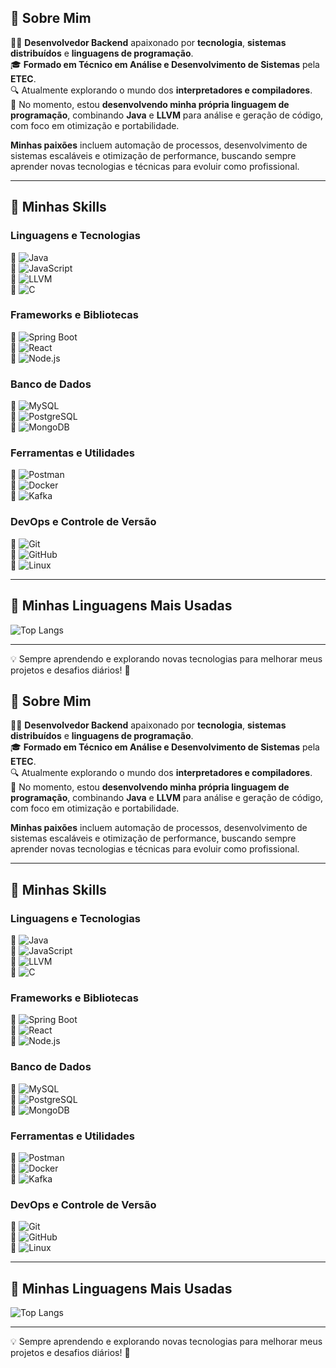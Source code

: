 ## 🌟 Sobre Mim

👨‍💻 **Desenvolvedor Backend** apaixonado por **tecnologia**, **sistemas distribuídos** e **linguagens de programação**.  
🎓 **Formado em Técnico em Análise e Desenvolvimento de Sistemas** pela **ETEC**.  
🔍 Atualmente explorando o mundo dos **interpretadores e compiladores**.  
🚀 No momento, estou **desenvolvendo minha própria linguagem de programação**, combinando **Java** e **LLVM** para análise e geração de código, com foco em otimização e portabilidade.  

**Minhas paixões** incluem automação de processos, desenvolvimento de sistemas escaláveis e otimização de performance, buscando sempre aprender novas tecnologias e técnicas para evoluir como profissional.

---

## 🚀 Minhas Skills

### **Linguagens e Tecnologias**
📌 ![Java](https://img.shields.io/badge/-Java-007396?style=for-the-badge&logo=Java&logoColor=white)  
📌 ![JavaScript](https://img.shields.io/badge/-JavaScript-F7DF1E?style=for-the-badge&logo=javascript&logoColor=black)  
📌 ![LLVM](https://img.shields.io/badge/-LLVM-262D3A?style=for-the-badge&logo=llvm&logoColor=white)  
📌 ![C](https://img.shields.io/badge/-C-A8B9CC?style=for-the-badge&logo=c&logoColor=white)  

### **Frameworks e Bibliotecas**
📌 ![Spring Boot](https://img.shields.io/badge/-Spring%20Boot-6DB33F?style=for-the-badge&logo=spring&logoColor=white)  
📌 ![React](https://img.shields.io/badge/-React-61DAFB?style=for-the-badge&logo=react&logoColor=black)  
📌 ![Node.js](https://img.shields.io/badge/-Node.js-339933?style=for-the-badge&logo=node.js&logoColor=white)

### **Banco de Dados**
📌 ![MySQL](https://img.shields.io/badge/-MySQL-4479A1?style=for-the-badge&logo=mysql&logoColor=white)  
📌 ![PostgreSQL](https://img.shields.io/badge/-PostgreSQL-336791?style=for-the-badge&logo=postgresql&logoColor=white)  
📌 ![MongoDB](https://img.shields.io/badge/-MongoDB-47A248?style=for-the-badge&logo=mongodb&logoColor=white)

### **Ferramentas e Utilidades**
📌 ![Postman](https://img.shields.io/badge/-Postman-FF6C37?style=for-the-badge&logo=postman&logoColor=white)  
📌 ![Docker](https://img.shields.io/badge/-Docker-2496ED?style=for-the-badge&logo=docker&logoColor=white)  
📌 ![Kafka](https://img.shields.io/badge/-Kafka-231F20?style=for-the-badge&logo=apache-kafka&logoColor=white)

### **DevOps e Controle de Versão**
📌 ![Git](https://img.shields.io/badge/-Git-F05032?style=for-the-badge&logo=git&logoColor=white)  
📌 ![GitHub](https://img.shields.io/badge/-GitHub-181717?style=for-the-badge&logo=github&logoColor=white)  
📌 ![Linux](https://img.shields.io/badge/-Linux-FCC624?style=for-the-badge&logo=linux&logoColor=black)

---

## 🚀 Minhas Linguagens Mais Usadas

![Top Langs](https://github-readme-stats.vercel.app/api/top-langs/?username=Halleey&layout=compact)

---

💡 Sempre aprendendo e explorando novas tecnologias para melhorar meus projetos e desafios diários! 🚀
## 🌟 Sobre Mim

👨‍💻 **Desenvolvedor Backend** apaixonado por **tecnologia**, **sistemas distribuídos** e **linguagens de programação**.  
🎓 **Formado em Técnico em Análise e Desenvolvimento de Sistemas** pela **ETEC**.  
🔍 Atualmente explorando o mundo dos **interpretadores e compiladores**.  
🚀 No momento, estou **desenvolvendo minha própria linguagem de programação**, combinando **Java** e **LLVM** para análise e geração de código, com foco em otimização e portabilidade.  

**Minhas paixões** incluem automação de processos, desenvolvimento de sistemas escaláveis e otimização de performance, buscando sempre aprender novas tecnologias e técnicas para evoluir como profissional.

---

## 🚀 Minhas Skills

### **Linguagens e Tecnologias**
📌 ![Java](https://img.shields.io/badge/-Java-007396?style=for-the-badge&logo=Java&logoColor=white)  
📌 ![JavaScript](https://img.shields.io/badge/-JavaScript-F7DF1E?style=for-the-badge&logo=javascript&logoColor=black)  
📌 ![LLVM](https://img.shields.io/badge/-LLVM-262D3A?style=for-the-badge&logo=llvm&logoColor=white)  
📌 ![C](https://img.shields.io/badge/-C-A8B9CC?style=for-the-badge&logo=c&logoColor=white)  

### **Frameworks e Bibliotecas**
📌 ![Spring Boot](https://img.shields.io/badge/-Spring%20Boot-6DB33F?style=for-the-badge&logo=spring&logoColor=white)  
📌 ![React](https://img.shields.io/badge/-React-61DAFB?style=for-the-badge&logo=react&logoColor=black)  
📌 ![Node.js](https://img.shields.io/badge/-Node.js-339933?style=for-the-badge&logo=node.js&logoColor=white)

### **Banco de Dados**
📌 ![MySQL](https://img.shields.io/badge/-MySQL-4479A1?style=for-the-badge&logo=mysql&logoColor=white)  
📌 ![PostgreSQL](https://img.shields.io/badge/-PostgreSQL-336791?style=for-the-badge&logo=postgresql&logoColor=white)  
📌 ![MongoDB](https://img.shields.io/badge/-MongoDB-47A248?style=for-the-badge&logo=mongodb&logoColor=white)

### **Ferramentas e Utilidades**
📌 ![Postman](https://img.shields.io/badge/-Postman-FF6C37?style=for-the-badge&logo=postman&logoColor=white)  
📌 ![Docker](https://img.shields.io/badge/-Docker-2496ED?style=for-the-badge&logo=docker&logoColor=white)  
📌 ![Kafka](https://img.shields.io/badge/-Kafka-231F20?style=for-the-badge&logo=apache-kafka&logoColor=white)

### **DevOps e Controle de Versão**
📌 ![Git](https://img.shields.io/badge/-Git-F05032?style=for-the-badge&logo=git&logoColor=white)  
📌 ![GitHub](https://img.shields.io/badge/-GitHub-181717?style=for-the-badge&logo=github&logoColor=white)  
📌 ![Linux](https://img.shields.io/badge/-Linux-FCC624?style=for-the-badge&logo=linux&logoColor=black)

---

## 🚀 Minhas Linguagens Mais Usadas

![Top Langs](https://github-readme-stats.vercel.app/api/top-langs/?username=Halleey&layout=compact)

---

💡 Sempre aprendendo e explorando novas tecnologias para melhorar meus projetos e desafios diários! 🚀

